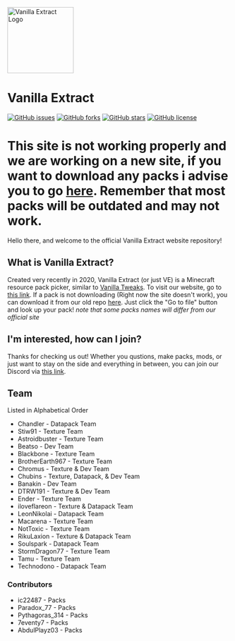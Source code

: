 [<img src="https://cdn.discordapp.com/attachments/750815939687219412/751234992939597954/512x_Circle_Border.png" alt="Vanilla Extract Logo" width="150px" />](https://vanilla-extract.tk)

# Vanilla Extract
<p>
    <a href="https://github.com/Vanilla-Extract/VanillaExtract/issues"><img alt="GitHub issues" src="https://img.shields.io/github/issues/Vanilla-Extract/VanillaExtract"></a>
    <a href="https://github.com/Vanilla-Extract/VanillaExtract/network"><img alt="GitHub forks" src="https://img.shields.io/github/forks/Vanilla-Extract/VanillaExtract"></a>
    <a href="https://github.com/Vanilla-Extract/VanillaExtract/stargazers"><img alt="GitHub stars" src="https://img.shields.io/github/stars/Vanilla-Extract/VanillaExtract"></a>
    <a href="https://github.com/Vanilla-Extract/VanillaExtract/blob/master/LICENSE"><img alt="GitHub license" src="https://img.shields.io/github/license/Vanilla-Extract/VanillaExtract"></a>
</p>

# This site is not working properly and we are working on a new site, if you want to download any packs i advise you to go [here](https://github.com/Vanilla-Extract/TempDownloadLinks/tree/main/Packs). Remember that most packs will be outdated and may not work.

Hello there, and welcome to the official Vanilla Extract website repository!
## What is Vanilla Extract?
Created very recently in 2020, Vanilla Extract (or just VE) is a Minecraft resource pack picker, similar to [Vanilla Tweaks](https://vanillatweaks.net). To visit our website, go to [this link](https://vanilla-extract.tk). If a pack is not downloading (Right now the site doesn't work), you can download it from our old repo [here](https://github.com/Vanilla-Extract/TempDownloadLinks/tree/main/Packs). Just click the "Go to file" button and look up your pack! *note that some packs names will differ from our official site*

## I'm interested, how can I join?
Thanks for checking us out! Whether you qustions, make packs, mods, or just want to stay on the side and everything in between, you can join our Discord via [this link](https://discord.io/vanillaextract).

## Team
Listed in Alphabetical Order
- Chandler - Datapack Team
- Stiw91 - Texture Team
- Astroidbuster - Texture Team
- Beatso - Dev Team
- Blackbone - Texture Team
- BrotherEarth967 - Texture Team
- Chromus - Texture & Dev Team
- Chubins - Texture, Datapack, & Dev Team
- Banakin - Dev Team
- DTRW191 - Texture & Dev Team
- Ender - Texture Team
- iloveflareon - Texture & Datapack Team
- LeonNikolai - Datapack Team
- Macarena - Texture Team
- NotToxic - Texture Team
- RikuLaxion - Texture & Datapack Team
- Soulspark - Datapack Team
- StormDragon77 - Texture Team
- Tamu - Texture Team
- Technodono - Datapack Team

### Contributors
- ic22487 - Packs
- Paradox_77 - Packs
- Pythagoras_314 - Packs
- 7eventy7 - Packs
- AbdulPlayz03 - Packs
